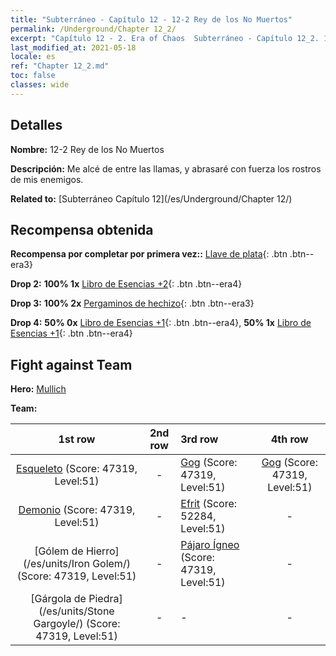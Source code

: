 ```yaml
---
title: "Subterráneo - Capítulo 12 - 12-2 Rey de los No Muertos"
permalink: /Underground/Chapter 12_2/
excerpt: "Capítulo 12 - 2. Era of Chaos  Subterráneo - Capítulo 12_2. 12-2 Rey de los No Muertos"
last_modified_at: 2021-05-18
locale: es
ref: "Chapter 12_2.md"
toc: false
classes: wide
---
```


## Detalles

 **Nombre:** 12-2 Rey de los No Muertos

 **Descripción:** Me alcé de entre las llamas, y abrasaré con fuerza los rostros de mis enemigos.

 **Related to:** [Subterráneo Capítulo 12](/es/Underground/Chapter 12/)

## Recompensa obtenida

 **Recompensa por completar por primera vez::** [Llave de plata](/ItemsES/con_693/){: .btn .btn--era3}

 **Drop 2:** **100% 1x** [Libro de Esencias +2](/ItemsES/mat_53/){: .btn .btn--era4}

 **Drop 3:** **100% 2x** [Pergaminos de hechizo](/ItemsES/con_694/){: .btn .btn--era3}

 **Drop 4:** **50% 0x** [Libro de Esencias +1](/ItemsES/mat_46/){: .btn .btn--era4}, **50% 1x** [Libro de Esencias +1](/ItemsES/mat_46/){: .btn .btn--era4}


## Fight against Team
 **Hero:** [Mullich](/es/heroes/Mullich/)

 **Team:**


  | 1st row | 2nd row | 3rd row | 4th row |
  |:----:|:----:|:----|:----:|
  | [Esqueleto](/es/units/Skeleton/) (Score: 47319, Level:51)  | - | [Gog](/es/units/Gog/) (Score: 47319, Level:51)  | [Gog](/es/units/Gog/) (Score: 47319, Level:51)  |
  | [Demonio](/es/units/Demon/) (Score: 47319, Level:51)  | - | [Efrit](/es/units/Efreeti/) (Score: 52284, Level:51)  | - |
  | [Gólem de Hierro](/es/units/Iron Golem/) (Score: 47319, Level:51)  | - | [Pájaro Ígneo](/es/units/Firebird/) (Score: 47319, Level:51)  | - |
  | [Gárgola de Piedra](/es/units/Stone Gargoyle/) (Score: 47319, Level:51)  | - | - | - |


